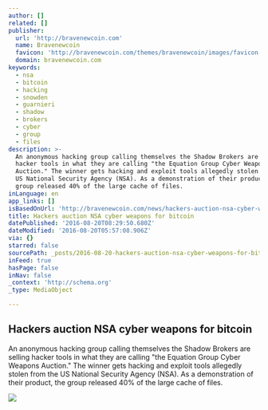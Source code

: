 ```yaml
---
author: []
related: []
publisher:
  url: 'http://bravenewcoin.com'
  name: Bravenewcoin
  favicon: 'http://bravenewcoin.com/themes/bravenewcoin/images/favicon.ico'
  domain: bravenewcoin.com
keywords:
  - nsa
  - bitcoin
  - hacking
  - snowden
  - guarnieri
  - shadow
  - brokers
  - cyber
  - group
  - files
description: >-
  An anonymous hacking group calling themselves the Shadow Brokers are selling
  hacker tools in what they are calling "the Equation Group Cyber Weapons
  Auction." The winner gets hacking and exploit tools allegedly stolen from the
  US National Security Agency (NSA). As a demonstration of their product, the
  group released 40% of the large cache of files.
inLanguage: en
app_links: []
isBasedOnUrl: 'http://bravenewcoin.com/news/hackers-auction-nsa-cyber-weapons-for-bitcoin/'
title: Hackers auction NSA cyber weapons for bitcoin
datePublished: '2016-08-20T08:29:50.680Z'
dateModified: '2016-08-20T05:57:08.906Z'
via: {}
starred: false
sourcePath: _posts/2016-08-20-hackers-auction-nsa-cyber-weapons-for-bitcoin.md
inFeed: true
hasPage: false
inNav: false
_context: 'http://schema.org'
_type: MediaObject

---
```

<article style=""><h1>Hackers auction NSA cyber weapons for bitcoin</h1><p>An anonymous hacking group calling themselves the Shadow Brokers are selling hacker tools in what they are calling "the Equation Group Cyber Weapons Auction." The winner gets hacking and exploit tools allegedly stolen from the US National Security Agency (NSA). As a demonstration of their product, the group released 40% of the large cache of files.</p><img src="http://bravenewcoin.com/assets/Uploads/_resampled/CroppedImage400400-NSA-Headquarters.jpg" /></article>